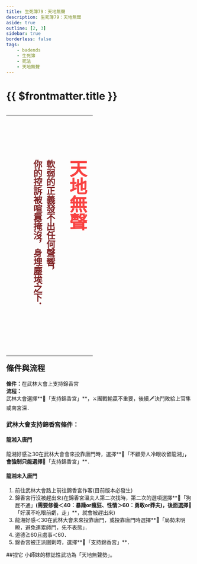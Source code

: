```yaml
---
title: 生死簿79：天地無聲
description: 生死簿79：天地無聲
aside: true
outline: [2, 3]
sidebar: true
borderless: false
tags:
    - badends
    - 生死簿
    - 死法
    - 天地無聲
---
```


# {{ $frontmatter.title }}

<table align=left>
    <tr>
        <td style="height:650px">
          <span style="writing-mode: tb-rl; webkit-writing-mode: vertical-rl; writing-mode: vertical-rl;">
            <font size="7" color="#f94241"><strong>天地無聲</strong></font>
            <br>
            <br>
            <font size="5" color="#822729">
            <strong>
            軟弱的正義發不出任何聲響，<br>
            你的控訴被喧囂掩沒，身埋塵埃之下．<br>
            <br>
            <br>
            </strong>
            </font>
          </span>
        </td>
    </tr>
</table>

## 條件與流程

<b>條件：</b>在武林大會上支持錦香宮<br>
<b>流程：</b><br>
武林大會選擇**📖「支持錦香宮」**，⚔️團戰輸贏不重要，後續🗡️決鬥敗給上官隼或南宮深．

### 武林大會支持錦香宮條件：

#### 龍湘入唐門
<Girl8Icon :size="`medium`">龍湘</Girl8Icon>好感≧30在武林大會會來投靠唐門時，選擇**📖「不顧旁人冷眼收留龍湘」**，會強制只能選擇**📖「支持錦香宮」**．

#### 龍湘未入唐門

1. 前往武林大會路上前往錦香宮作客(目前版本必發生)
2. 錦香宮行沒被趕出來(在錦香宮溫夫人第二次找時，第二次的選項選擇**📖「狗屁不通」**(需要修養＜40：暴躁or瘋狂、性情＞60：勇敢or莽夫)，後面選擇**📖「好漢不吃眼前虧，走」**，就會被趕出來)
3. <Girl8Icon :size="`medium`">龍湘</Girl8Icon>好感＜30在武林大會未來投靠唐門，或投靠唐門時選擇**📖「局勢未明瞭，避免連累師門，先不表態」．
4. 道德≧60且處事＜60．
5. 錦香宮被正派圍剿時，選擇**📖「支持錦香宮」**．

##捏它
<Girl0Icon>小師妹</Girl0Icon>的標誌性武功為「天地無聲勢」。
